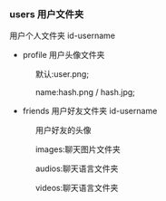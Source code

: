 ### users 用户文件夹

用户个人文件夹 id-username

- profile 用户头像文件夹

&emsp;&emsp;&emsp; 默认:user.png;

&emsp;&emsp;&emsp; name:hash.png / hash.jpg;

- friends 用户好友文件夹 id-username

&emsp;&emsp;&emsp; 用户好友的头像

&emsp;&emsp;&emsp; images:聊天图片文件夹

&emsp;&emsp;&emsp; audios:聊天语言文件夹

&emsp;&emsp;&emsp; videos:聊天语言文件夹
